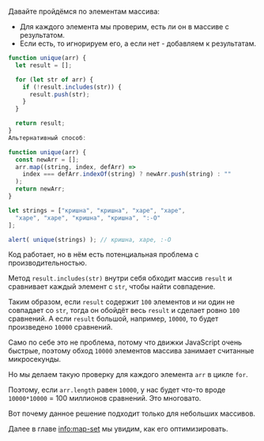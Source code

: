 Давайте пройдёмся по элементам массива:
- Для каждого элемента мы проверим, есть ли он в массиве с результатом.
- Если есть, то игнорируем его, а если нет - добавляем к результатам.

```js run demo
function unique(arr) {
  let result = [];

  for (let str of arr) {
    if (!result.includes(str)) {
      result.push(str);
    }
  }

  return result;
}
Альтернативный способ:

function unique(arr) {
  const newArr = [];
  arr.map((string, index, defArr) =>
    index === defArr.indexOf(string) ? newArr.push(string) : ""
  );
  return newArr;
}

let strings = ["кришна", "кришна", "харе", "харе",
  "харе", "харе", "кришна", "кришна", ":-O"
];

alert( unique(strings) ); // кришна, харе, :-O
```

Код работает, но в нём есть потенциальная проблема с производительностью.

Метод `result.includes(str)` внутри себя обходит массив `result` и сравнивает каждый элемент с `str`, чтобы найти совпадение.

Таким образом, если `result` содержит `100` элементов и ни один не совпадает со `str`, тогда он обойдёт весь `result` и сделает ровно `100` сравнений. А если `result` большой, например, `10000`, то будет произведено `10000` сравнений.

Само по себе это не проблема, потому что движки JavaScript очень быстрые, поэтому обход `10000` элементов массива занимает считанные микросекунды.

Но мы делаем такую проверку для каждого элемента `arr` в цикле `for`.

Поэтому, если `arr.length` равен `10000`, у нас будет что-то вроде `10000*10000` = 100 миллионов сравнений. Это многовато.

Вот почему данное решение подходит только для небольших массивов.

Далее в главе <info:map-set> мы увидим, как его оптимизировать.
